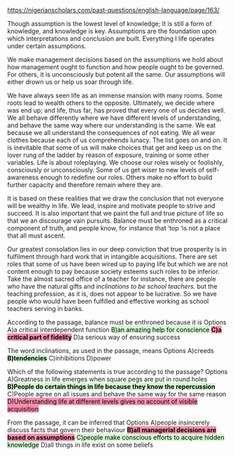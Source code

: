 https://nigerianscholars.com/past-questions/english-language/page/163/

Though assumption is the lowest level of knowledge; It is still a form of knowledge, and knowledge is key. Assumptions are the foundation upon which interpretations and conclusion are built. Everything I life operates under certain assumptions.

We make management decisions based on the assumptions we hold about how management ought to function and how people ought to be governed. For others, it is unconsciously but potent all the same. Our assumptions will either drown us or help us soar through life.

We have always seen life as an immense mansion with many rooms. Some roots lead to wealth others to the opposite. Ultimately, we decide where was end up; and life, thus far, has proved that every one of us decides well. We all behave differently where we have different levels of understanding, and behave the same way where our understanding is the same. We eat because we all understand the consequences of not eating. We all wear clothes because each of us comprehends lunacy. The list goes on and on. It is inevitable that some of us will make choices that get and keep us on the lover rung of the ladder by reason of exposure, training or some other variables. Life is about roleplaying. We choose our roles wisely or foolishly, consciously or unconsciously. Some of us get wiser to new levels of self-awareness enough to redefine our roles. Others make no effort to build further capacity and therefore remain where they are.

It is based on these realities that we draw the conclusion that not everyone will be wealthy in life. We lead, inspire and motivate people to strive and succeed. It is also important that we paint the full and true picture of life so that we an discourage vain pursuits. Balance must be enthroned as a critical component of truth, and people know, for instance that ‘top ‘is not a place that all must ascent.

Our greatest consolation lies in our deep conviction that true prosperity is in fulfilment through hard work that in intangible acquisitions. There are set roles that some of us have been wired up to paying life but which we are not content enough to pay because society esteems such roles to be inferior. Take the almost sacred office of a teacher for instance, there are people who have the natural gifts and _inclinations to be school teachers._ but the teaching profession, as it is, does not appear to be lucrative. So we have people who would have been fulfilled and effective working as school teachers serving in banks.

According to the passage, balance must be enthroned because it is
Options
A)a critical interdependent function
<mark style="background: #BBFABBA6;">B)an amazing help for conscience</mark>
<mark style="background: #FF5582A6;">**C)a critical part of fidelity**</mark>
D)a serious way of ensuring success

The word inclinations, as used in the passage, means
Options
A)creeds
<mark style="background: #BBFABBA6;">**B)tendencies**</mark>
C)inhibitions
D)power


Which of the following statements is true according to the passage?
Options
A)Greatness in life emerges when square pegs are put in round holes
<mark style="background: #BBFABBA6;">**B)People do certain things in life because they know the repercussion**</mark>
C)People agree on all issues and behave the same way for the same reason
<mark style="background: #FF5582A6;">D)Understanding life at different levels gives no account of visible acquisition</mark>

From the passage, it can be inferred that
Options
A)people insincerely discuss facts that govern their behaviour
<mark style="background: #FF5582A6;">**B)all managerial decisions are based on assumptions**</mark>
<mark style="background: #BBFABBA6;">C)people make conscious efforts to acquire hidden knowledge</mark>
D)all things in life exist on some beliefs
